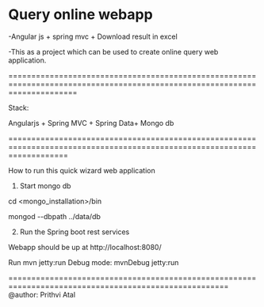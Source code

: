 Query online webapp
===================

-Angular js + spring mvc + Download result in excel 

-This as a project which can be used to create online query web application. 

===========================================================================================================================

Stack:

Angularjs + Spring MVC + Spring Data+ Mongo db

=========================================================================================================================

How to run this quick wizard web application


1. Start mongo db

cd <mongo_installation>/bin

mongod --dbpath ../data/db

2. Run the Spring boot rest services

Webapp should be up at http://localhost:8080/


 Run mvn jetty:run
 Debug mode: mvnDebug jetty:run 

======================================================================================================
@author: Prithvi Atal
